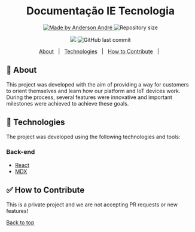 <h1 align="center">Documentação IE Tecnologia</h1>

<p align="center">
  <a href="https://github.com/Anderson-Andre-P/documentation-ie-tec">
    <img alt="Made by Anderson André" src="https://img.shields.io/badge/-Github-E60000?style=for-the-badge&logo=Github&logoColor=white&link=https://github.com/Anderson-Andre-P" />
  </a>
  <img alt="Repository size" src="https://img.shields.io/github/repo-size/Anderson-Andre-P/documentation-ie-tec?style=for-the-badge&label=Repo%20Size:&labelColor=E60000&color=E60000">
  </p>

  <p align="center">
    <img src="https://img.shields.io/badge/documentation_ie_tec-09.10.23-E60000?style=for-the-badge&labelColor=E60000">
    <img alt="GitHub last commit" src="https://img.shields.io/github/last-commit/Anderson-Andre-P/documentation-ie-tec?style=for-the-badge&label=last%20commit:&labelColor=E60000&color=E60000">
</p>

<p align="center">
  <a href="#dart-about">About</a> &#xa0; | &#xa0; 
  <a href="#rocket-technologies">Technologies</a> &#xa0; | &#xa0;
  <a href="#white_check_mark-how-to-contribute">How to Contribute</a> &#xa0; | &#xa0;
</p>

## :dart: About

This project was developed with the aim of providing a way for customers to orient themselves and learn how our platform and IoT devices work. During the process, several features were innovative and important milestones were achieved to achieve these goals.

## :rocket: Technologies

The project was developed using the following technologies and tools:

### Back-end

- [React](https://react.dev/)
- [MDX](https://mdxjs.com/)

## :white_check_mark: How to Contribute

This is a private project and we are not accepting PR requests or new features!

<a href="#top">Back to top</a>

